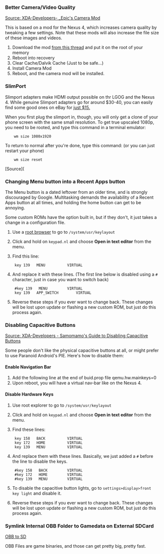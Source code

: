 ### Better Camera/Video Quality

[Source: XDA-Developers- _Epic's Camera Mod](http://forum.xda-developers.com/showthread.php?t=2073013)

This is based on a mod for the Nexus 4, which increases camera quality by tweaking a few settings. Note that these mods will also increase the file size of these images and videos.

1. Download the mod [from this thread](http://forum.xda-developers.com/showthread.php?t=2073013) and put it on the root of your memory
2. Reboot into recovery
3. Clear Cache/Dalvik Cache (Just to be safe...)
4. Install Camera Mod
5. Reboot, and the camera mod will be installed.

### SlimPort

Slimport adapters make HDMI output possible on thr LGOG and the Nexus 4. While genuine Slimport adapters go for around $30-40, you can easily find some good ones on eBay for [just $15.](http://www.ebay.com/itm/200960770894)

When you first plug the slimport in, though, you will only get a clone of your phone screen with the same small resolution. To get true upscaled 1080p, you need to be rooted, and type this command in a terminal emulator:

        wm size 1080x1920

To return to normal after you're done, type this command: (or you can just restart your phone)

        wm size reset

[Source](

### Changing Menu button into a Recent Apps button

The Menu button is a dated leftover from an older time, and is strongly discouraged by Google. Multitasking demands the availability of a Recent Apps button at all times, and holding the home button can get to be annoying.

Some custom ROMs have the option built in, but if they don't, it just takes a change in a configuration file.

1. Use a [root browser](https://play.google.com/store/apps/details?id=com.jrummy.root.browserfree) to go to `/system/usr/keylayout`
2. Click and hold on `keypad.nl` and choose **Open in text editor** from the menu.
3. Find this line:

        key 139   MENU			VIRTUAL

4. And replace it with these lines. (The first line below is disabled using a `#` character, just in case you want to switch back)

        #key 139   MENU			VIRTUAL
        key 139   APP_SWITCH		VIRTUAL

5. Reverse these steps if you ever want to change back. These changes will be lost upon update or flashing a new custom ROM, but just do this process again.

### Disabling Capacitive Buttons

[Source: XDA-Developers - Samomamo's Guide to Disabling Capacitive Buttons](http://forum.xda-developers.com/showthread.php?t=2084390)

Some people don't like the physical capacitive buttons at all, or might prefer to use Paranoid Android's PIE.  Here's how to disable them:

#### Enable Navigation Bar

1. Add the following line at the end of buid.prop file
        qemu.hw.mainkeys=0
2. Upon reboot, you will have a virtual nav-bar like on the Nexus 4.

#### Disable Hardware Keys

1. Use root explorer to go to `/system/usr/keylayout`
2. Click and hold on `keypad.nl` and choose **Open in text editor** from the menu.
3. Find these lines:

        key 158   BACK			VIRTUAL
        key 172   HOME	 		VIRTUAL
        key 139   MENU			VIRTUAL

4. And replace them with these lines. Basically, we just added a `#` before the line to disable the keys.

        #key 158   BACK			VIRTUAL
        #key 172   HOME	 		VIRTUAL
        #key 139   MENU			VIRTUAL

5. To disable the capacitive button lights, go to `settings>display>front key light` and disable it.
6. Reverse these steps if you ever want to change back. These changes will be lost upon update or flashing a new custom ROM, but just do this process again.

### Symlink Internal OBB Folder to Gamedata on External SDCard

[OBB to SD](http://forum.xda-developers.com/showthread.php?t=2056662)

OBB Files are game binaries, and those can get pretty big, pretty fast.
